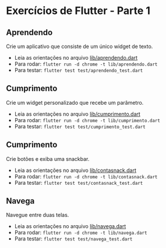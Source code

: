 # Exercícios de Flutter - Parte 1

## Aprendendo

Crie um aplicativo que consiste de um único widget de texto.

- Leia as orientações no arquivo [lib/aprendendo.dart](lib/aprendendo.dart)
- Para rodar: `flutter run -d chrome -t lib/aprendendo.dart`
- Para testar: `flutter test test/aprendendo_test.dart`

## Cumprimento

Crie um widget personalizado que recebe um parâmetro.

- Leia as orientações no arquivo [lib/cumprimento.dart](lib/cumprimento.dart)
- Para rodar: `flutter run -d chrome -t lib/cumprimento.dart`
- Para testar: `flutter test test/cumprimento_test.dart`

## Cumprimento

Crie botões e exiba uma snackbar.

- Leia as orientações no arquivo [lib/contasnack.dart](lib/contasnack.dart)
- Para rodar: `flutter run -d chrome -t lib/contasnack.dart`
- Para testar: `flutter test test/contasnack_test.dart`

## Navega

Navegue entre duas telas.

- Leia as orientações no arquivo [lib/navega.dart](lib/navega.dart)
- Para rodar: `flutter run -d chrome -t lib/navega.dart`
- Para testar: `flutter test test/navega_test.dart`
